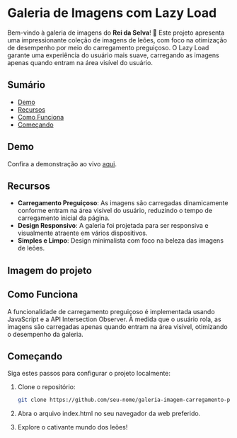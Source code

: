 # Galeria de Imagens com Lazy Load

Bem-vindo à galeria de imagens do **Rei da Selva**! 🦁 Este projeto apresenta uma impressionante coleção de imagens de leões, com foco na otimização de desempenho por meio do carregamento preguiçoso. O Lazy Load garante uma experiência do usuário mais suave, carregando as imagens apenas quando entram na área visível do usuário.

## Sumário
- [Demo](#demo)
- [Recursos](#recursos)
- [Como Funciona](#como-funciona)
- [Começando](#comecando)


## Demo
Confira a demonstração ao vivo [aqui](#).

## Recursos
- **Carregamento Preguiçoso**: As imagens são carregadas dinamicamente conforme entram na área visível do usuário, reduzindo o tempo de carregamento inicial da página.
- **Design Responsivo**: A galeria foi projetada para ser responsiva e visualmente atraente em vários dispositivos.
- **Simples e Limpo**: Design minimalista com foco na beleza das imagens de leões.

## Imagem do projeto



## Como Funciona
A funcionalidade de carregamento preguiçoso é implementada usando JavaScript e a API Intersection Observer. À medida que o usuário rola, as imagens são carregadas apenas quando entram na área visível, otimizando o desempenho da galeria.

## Começando
Siga estes passos para configurar o projeto localmente:

1. Clone o repositório:
   ```bash
   git clone https://github.com/seu-nome/galeria-imagem-carregamento-preguicoso.git

2. Abra o arquivo index.html no seu navegador da web preferido.

3. Explore o cativante mundo dos leões!